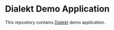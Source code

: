 # Dialekt Demo Application

This repository contains [Dialekt](https://github.com/IcecaveStudios/dialekt-js) demo application.
